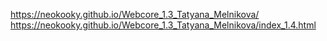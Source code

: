 https://neokooky.github.io/Webcore_1.3_Tatyana_Melnikova/
https://neokooky.github.io/Webcore_1.3_Tatyana_Melnikova/index_1.4.html

